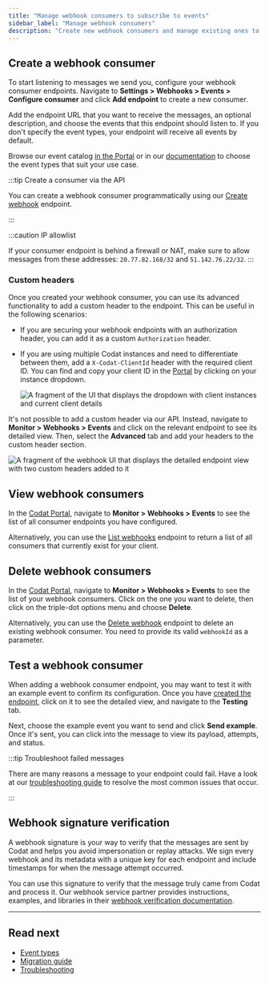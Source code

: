 ```yaml
---
title: "Manage webhook consumers to subscribe to events"
sidebar_label: "Manage webhook consumers"
description: "Create new webhook consumers and manage existing ones to receive webhooks using the Portal or the API"
---
```


## Create a webhook consumer

To start listening to messages we send you, configure your webhook consumer endpoints. Navigate to **Settings > Webhooks > Events > Configure consumer** and click **Add endpoint** to create a new consumer. 

Add the endpoint URL that you want to receive the messages, an optional description, and choose the events that this endpoint should listen to. If you don't specify the event types, your endpoint will receive all events by default. 

Browse our event catalog [in the Portal](https://app.codat.io/monitor/events) or in our [documentation](/using-the-api/webhooks/event-types) to choose the event types that suit your use case. 

:::tip Create a consumer via the API

You can create a webhook consumer programmatically using our [Create webhook](/platform-api#/operations/create-webhook-consumer) endpoint.

:::

:::caution IP allowlist

If your consumer endpoint is behind a firewall or NAT, make sure to allow messages from these addresses: `20.77.82.168/32` and `51.142.76.22/32`.
:::

### Custom headers

Once you created your webhook consumer, you can use its advanced functionality to add a custom header to the endpoint. This can be useful in the following scenarios:

- If you are securing your webhook endpoints with an authorization header, you can add it as a custom `Authorization` header.

- If you are using multiple Codat instances and need to differentiate between them, add a `X-Codat-ClientId` header with the required client ID. You can find and copy your client ID in the [Portal](https://app.codat.io) by clicking on your instance dropdown.

    ![A fragment of the UI that displays the dropdown with client instances and current client details](/img/use-the-api/0049-clientid-portal.png)

It's not possible to add a custom header via our API. Instead, navigate to **Monitor > Webhooks > Events** and click on the relevant endpoint to see its detailed view. Then, select the **Advanced** tab and add your headers to the custom header section. 

![A fragment of the webhook UI that displays the detailed endpoint view with two custom headers added to it](/img/use-the-api/0050-custom-headers-section.png)

## View webhook consumers

In the [Codat Portal](https://app.codat.io/monitor/events), navigate to **Monitor > Webhooks > Events** to see the list of all consumer endpoints you have configured. 

Alternatively, you can use the [List webhooks](/platform-api#/operations/list-webhook-consumers) endpoint to return a list of all consumers that currently exist for your client. 

## Delete webhook consumers

In the [Codat Portal](https://app.codat.io/monitor/events), navigate to **Monitor > Webhooks > Events** to see the list of your webhook consumers. Click on the one you want to delete, then click on the triple-dot options menu and choose **Delete**. 

Alternatively, you can use the [Delete webhook](/platform-api#/operations/delete-webhook-consumer) endpoint to delete an existing webhook consumer. You need to provide its valid `webhookId` as a parameter. 

## Test a webhook consumer

When adding a webhook consumer endpoint, you may want to test it with an example event to confirm its configuration. Once you have [created the endpoint](/using-the-api/webhooks/create-consumer#create-a-webhook-consumer), click on it to see the detailed view, and navigate to the **Testing** tab. 

Next, choose the example event you want to send and click **Send example**. Once it's sent, you can click into the message to view its payload, attempts, and status. 

:::tip Troubleshoot failed messages

There are many reasons a message to your endpoint could fail. Have a look at our [troubleshooting guide](/using-the-api/webhooks/troubleshooting) to resolve the most common issues that occur. 

:::

## Webhook signature verification

A webhook signature is your way to verify that the messages are sent by Codat and helps you avoid impersonation or replay attacks. We sign every webhook and its metadata with a unique key for each endpoint and include timestamps for when the message attempt occurred.

You can use this signature to verify that the message truly came from Codat and process it. Our webhook service partner provides instructions, examples, and libraries in their [webhook verification documentation](https://docs.svix.com/receiving/verifying-payloads/how).

---

## Read next

- [Event types](/using-the-api/webhooks/event-types)
- [Migration guide](/using-the-api/webhooks/migration-guide)
- [Troubleshooting](/using-the-api/webhooks/troubleshooting)
